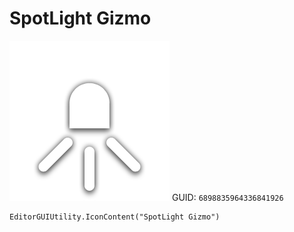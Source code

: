 # SpotLight Gizmo
![](/img/SpotLight%20Gizmo.png)
GUID: `6898835964336841926`
```
EditorGUIUtility.IconContent("SpotLight Gizmo")
```
